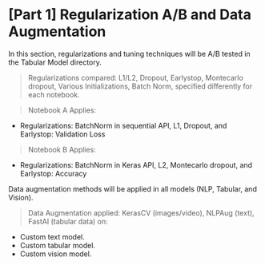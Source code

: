 # [Part 1] Regularization A/B and Data Augmentation
In this section, regularizations and tuning techniques will be A/B tested in the Tabular Model directory.

>  Regularizations compared: L1/L2, Dropout, Earlystop, Montecarlo dropout, Various Initializations, Batch Norm, specified differently for each notebook.

> Notebook A Applies:
- Regularizations: BatchNorm in sequential API, L1, Dropout, and Earlystop: Validation Loss

> Notebook B Applies:
- Regularizations: BatchNorm in Keras API, L2, Montecarlo dropout, and Earlystop: Accuracy

Data augmentation methods will be applied in all models (NLP, Tabular, and Vision).

> Data Augmentation applied: KerasCV (images/video), NLPAug (text), FastAI (tabular data) on: 
- Custom text model.
- Custom tabular model.
- Custom vision model.